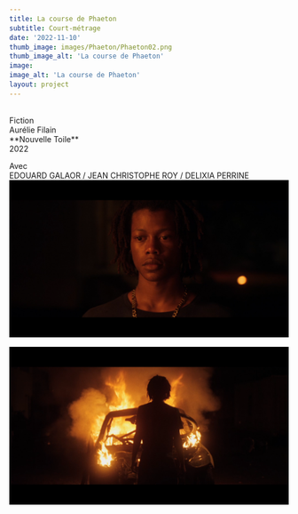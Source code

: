 ```yaml
---
title: La course de Phaeton
subtitle: Court-métrage
date: '2022-11-10'
thumb_image: images/Phaeton/Phaeton02.png
thumb_image_alt: 'La course de Phaeton'
image:
image_alt: 'La course de Phaeton'
layout: project
---
```



<br>
Fiction <br>
Aurélie Filain <br>
**Nouvelle Toile** <br>
2022 <br> 

Avec <br>
EDOUARD GALAOR / JEAN CHRISTOPHE ROY / DELIXIA PERRINE
![](/images\Phaeton\Phaeton04.png)

![](/images\Phaeton\Phaeton05.png)